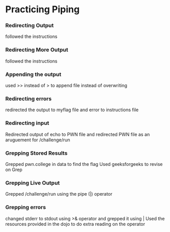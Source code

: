 # Practicing Piping

### Redirecting Output
followed the instructions

### Redirecting More Output
followed the instructions

### Appending the output
used >> instead of > to append file instead of overwriting

### Redirecting errors
redirected the output to myflag file and error to instructions file

### Redirecting input
Redirected output of echo to PWN file and redirected PWN file as an aruguement for /challenge/run

### Grepping Stored Results 
Grepped pwn.college in data to find the flag
Used geeksforgeeks to revise on Grep

### Grepping Live Output
Grepped /challenge/run using the pipe (|) operator

### Grepping errors
changed stderr to stdout using >& operator and grepped it using |
Used the resources provided in the dojo to do extra reading on the operator

